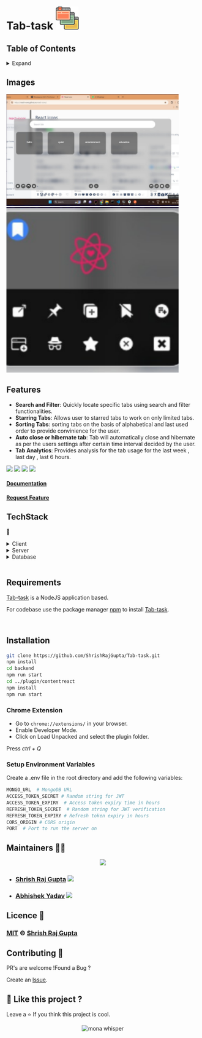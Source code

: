 <div align="centre">

  # Tab-task  ![Tab-task](./img/img_meta.png)
</div>

## Table of Contents
<details>
  <summary>Expand</summary>
  <ol>

- [Features](#Features)
- [Images](#Images)
- [TechStack](#TechStack)
- [Installation](#installation)
- [Maintainers](#Maintainers)
- [Technologies](#technologies)
- [License](#license)
- [Contributing](#contributing)

</ol>
</details>

## Images
<div align="centre">
<!-- <img src="./client/public/images/Demo/photo_4.jpg" width ="450px" title="Profile page" alt="Profile page"> -->
<img src="./img/demo_group.png" title="Grouping" alt ="Demo img" width="450px">
<img src="./img/demo_options.png" width ="450px" title="options for tabs" alt ="demo Img">
<!-- <img src="./client/public/images/Demo/photo_3.jpg" width ="450px" title="Login page"> -->
<!-- <img src="./client/public/images/Demo/photo_5.jpeg"> -->
</div>

## Features
- **Search and Filter**: Quickly locate specific tabs using search and filter functionalities.
- **Starring Tabs**: Allows user to starred tabs to work on only limited tabs.
- **Sorting Tabs**: sorting tabs on the basis of alphabetical and last used order to provide convinience for the user.
- **Auto close or hibernate tab**: Tab will automatically close and hibernate as per the users settings after certain time interval decided by the user.
- **Tab Analytics**: Provides analysis for the tab usage for the last week , last day , last 6 hours.


<!-- Badges -->


<!-- ![](https://img.shields.io/github/forks/ShrishRajGupta/Tab-task.svg) -->
![](https://img.shields.io/badge/Maintained-Yes-indigo)
![](https://img.shields.io/github/stars/ShrishRajGupta/Tab-task.svg)
![](https://img.shields.io/github/issues/ShrishRajGupta/Tab-task)
![](https://img.shields.io/github/last-commit/ShrishRajGupta/Tab-task)

#### [Documentation](https://github.com/ShrishRajGupta/Tab-task/blob/main/README.md)
#### [Request Feature](https://github.com/ShrishRajGupta/Tab-task/issues)



##  TechStack 
👾
<details>
  <summary>Client</summary>
  <ul>
    <a href = "https://reactjs.org/">
    React.js </a>
  </ul>
  <ul>
    <a href = "https://tailwindcss.com/">
    Tailwind CSS </a>
  </ul>
  <ul>
    <a href = "https://developer.chrome.com/docs/extensions/reference/api/extension">
    chrome.extension API </a>
  </ul>
</details>

<details>
  <summary>Server</summary>
  <ul>
  <a href = "https://nodejs.org/en/">
    Node.js</a>
  </ul>
</details>

<details>
<summary>Database</summary>
    <ul>
    <a href = "https://www.mongodb.com/" >
    MongoDB</a>
    </ul>
</details>
<br />

## Requirements
[Tab-task](https://github.com/ShrishRajGupta/Tab-task) is a NodeJS application based.

For codebase use the package manager [npm](https://www.npmjs.com/) to install [Tab-task](https://github.com/ShrishRajGupta/Tab-task).

<br>

## Installation
```bash
git clone https://github.com/ShrishRajGupta/Tab-task.git
npm install
cd backend
npm run start
cd ../plugin/contentreact
npm install
npm run start
```

### Chrome Extension
- Go to `chrome://extensions/` in your browser.
- Enable Developer Mode.
- Click on Load Unpacked and select the plugin folder.

Press *ctrl + Q*

### Setup Environment Variables
Create a .env file in the root directory and add the following variables:

```bash
MONGO_URL  # MongoDB URL
ACCESS_TOKEN_SECRET # Random string for JWT
ACCESS_TOKEN_EXPIRY  # Access token expiry time in hours  
REFRESH_TOKEN_SECRET  # Random string for JWT verification
REFRESH_TOKEN_EXPIRY # Refresh token expiry in hours
CORS_ORIGIN # CORS origin
PORT  # Port to run the server on
```

## Maintainers 👨‍💻
  <div>
      <p align="center">
<a href="https://github.com/ShrishRajGupta/Tab-task/graphs/contributors">
  <img src="https://contributors-img.web.app/image?repo=ShrishRajGupta/Tab-task" />
</a></p>
  </div>

- ### [Shrish Raj Gupta](https://github.com/ShrishRajGupta)   [<img height="13" src="https://cdn.svgporn.com/logos/linkedin.svg" />](https://www.linkedin.com/in/shrishrajgupta/)
- ### [Abhishek Yadav](https://github.com/AbhishekYMNNIT)  [<img height="13" src="https://cdn.svgporn.com/logos/linkedin.svg" />](https://www.linkedin.com/in/abhishekyadav123/)

## Licence 🍁
### [**MIT**](/LICENSE)  &copy; [Shrish Raj Gupta](https://github.com/ShrishRajGupta)

## Contributing 💙

PR's are welcome !Found a Bug ? 

Create an [Issue](https://github.com/ShrishRajGupta/Tab-task/issues).

## 💖 Like this project ?

Leave a ⭐ If you think this project is cool.
 <p align="center"><img src="https://github.githubassets.com/images/mona-whisper.gif" alt="mona whisper" /></p>
